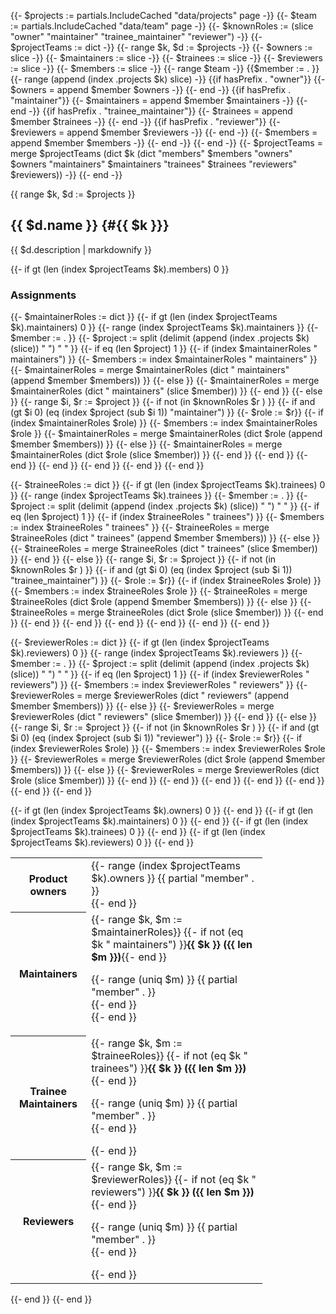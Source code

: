 {{- $projects := partials.IncludeCached "data/projects" page -}}
{{- $team := partials.IncludeCached "data/team" page -}}
{{- $knownRoles := (slice "owner" "maintainer" "trainee_maintainer" "reviewer") -}}
{{- $projectTeams := dict -}}
{{- range $k, $d := $projects -}}
	{{- $owners := slice -}}
	{{- $maintainers := slice -}}
	{{- $trainees := slice -}}
	{{- $reviewers := slice -}}
	{{- $members := slice -}}
	{{- range $team -}}
		{{$member := . }}
		{{- range (append (index .projects $k) slice) -}}
			{{if hasPrefix . "owner"}}
				{{- $owners = append $member $owners -}}
			{{- end -}}
			{{if hasPrefix . "maintainer"}}
				{{- $maintainers = append $member $maintainers -}}
			{{- end -}}
			{{if hasPrefix . "trainee_maintainer"}}
				{{- $trainees = append $member $trainees -}}
			{{- end -}}
			{{if hasPrefix . "reviewer"}}
				{{- $reviewers = append $member $reviewers -}}
			{{- end -}}
			{{- $members = append $member $members -}}
		{{- end -}}
	{{- end -}}
	{{- $projectTeams = merge $projectTeams (dict $k (dict "members" $members "owners" $owners "maintainers" $maintainers "trainees" $trainees "reviewers" $reviewers)) -}}
{{- end -}}

{{ range $k, $d := $projects }}

## {{ $d.name }} {#{{ $k }}}

{{ $d.description | markdownify }}

{{- if gt (len (index $projectTeams $k).members) 0 }}

### Assignments

{{- $maintainerRoles := dict }}
{{- if gt (len (index $projectTeams $k).maintainers) 0 }}
	{{- range (index $projectTeams $k).maintainers }}
		{{- $member := . }}
		{{- $project := split (delimit (append (index .projects $k) (slice)) " ") " " }}
		{{- if eq (len $project) 1 }}
			{{- if (index $maintainerRoles " maintainers") }}
				{{- $members := index $maintainerRoles " maintainers" }}
				{{- $maintainerRoles = merge $maintainerRoles (dict " maintainers" (append $member $members)) }}
			{{- else }}
				{{- $maintainerRoles = merge $maintainerRoles (dict " maintainers" (slice $member)) }}
			{{- end }}
		{{- else }}
			{{- range $i, $r := $project }}
				{{- if not (in $knownRoles $r ) }}
					{{- if and (gt $i 0) (eq (index $project (sub $i 1)) "maintainer") }}
						{{- $role := $r}}
						{{- if (index $maintainerRoles $role) }}
							{{- $members := index $maintainerRoles $role }}
							{{- $maintainerRoles = merge $maintainerRoles (dict $role (append $member $members)) }}
						{{- else }}
							{{- $maintainerRoles = merge $maintainerRoles (dict $role (slice $member)) }}
						{{- end }}
					{{- end }}
				{{- end }}
			{{- end }}
		{{- end }}
	{{- end }}
{{- end }}

{{- $traineeRoles := dict }}
{{- if gt (len (index $projectTeams $k).trainees) 0 }}
	{{- range (index $projectTeams $k).trainees }}
		{{- $member := . }}
		{{- $project := split (delimit (append (index .projects $k) (slice)) " ") " " }}
		{{- if eq (len $project) 1 }}
			{{- if (index $traineeRoles " trainees") }}
				{{- $members := index $traineeRoles " trainees" }}
				{{- $traineeRoles = merge $traineeRoles (dict " trainees" (append $member $members)) }}
			{{- else }}
				{{- $traineeRoles = merge $traineeRoles (dict " trainees" (slice $member)) }}
			{{- end }}
		{{- else }}
			{{- range $i, $r := $project }}
				{{- if not (in $knownRoles $r ) }}
					{{- if and (gt $i 0) (eq (index $project (sub $i 1)) "trainee_maintainer") }}
						{{- $role := $r}}
						{{- if (index $traineeRoles $role) }}
							{{- $members := index $traineeRoles $role }}
							{{- $traineeRoles = merge $traineeRoles (dict $role (append $member $members)) }}
						{{- else }}
							{{- $traineeRoles = merge $traineeRoles (dict $role (slice $member)) }}
						{{- end }}
					{{- end }}
				{{- end }}
			{{- end }}
		{{- end }}
	{{- end }}
{{- end }}

{{- $reviewerRoles := dict }}
{{- if gt (len (index $projectTeams $k).reviewers) 0 }}
	{{- range (index $projectTeams $k).reviewers }}
		{{- $member := . }}
		{{- $project := split (delimit (append (index .projects $k) (slice)) " ") " " }}
		{{- if eq (len $project) 1 }}
			{{- if (index $reviewerRoles " reviewers") }}
				{{- $members := index $reviewerRoles " reviewers" }}
				{{- $reviewerRoles = merge $reviewerRoles (dict " reviewers" (append $member $members)) }}
			{{- else }}
				{{- $reviewerRoles = merge $reviewerRoles (dict " reviewers" (slice $member)) }}
			{{- end }}
		{{- else }}
			{{- range $i, $r := $project }}
				{{- if not (in $knownRoles $r ) }}
					{{- if and (gt $i 0) (eq (index $project (sub $i 1)) "reviewer") }}
						{{- $role := $r}}
						{{- if (index $reviewerRoles $role) }}
							{{- $members := index $reviewerRoles $role }}
							{{- $reviewerRoles = merge $reviewerRoles (dict $role (append $member $members)) }}
						{{- else }}
							{{- $reviewerRoles = merge $reviewerRoles (dict $role (slice $member)) }}
						{{- end }}
					{{- end }}
				{{- end }}
			{{- end }}
		{{- end }}
	{{- end }}
{{- end }}

<table style="display: table; width: 80%;">
	{{- if gt (len (index $projectTeams $k).owners) 0 }}
	<tr>
		<th>Product owners</th>
		<td>
			{{- range (index $projectTeams $k).owners }}
			{{ partial "member" . }}<br>
			{{- end }}
		</td>
	</tr>
	{{- end }}
	{{- if gt (len (index $projectTeams $k).maintainers) 0 }}
	<tr>
		<th>Maintainers</th>
		<td>
			{{- range $k, $m := $maintainerRoles}}
			{{- if not (eq $k " maintainers") }}<strong>{{ $k }} ({{ len $m }})</strong>{{- end }}
			<p>{{- range (uniq $m) }}
			{{ partial "member" . }}<br>
			{{- end }}&nbsp;<br>
			{{- end }}</p>
		</td>
	</tr>
	{{- end }}
	{{- if gt (len (index $projectTeams $k).trainees) 0 }}
	<tr>
		<th>Trainee Maintainers</th>
		<td>
			{{- range $k, $m := $traineeRoles}}
			{{- if not (eq $k " trainees") }}<strong>{{ $k }} ({{ len $m }})</strong>{{- end }}
			<p>{{- range (uniq $m) }}
			{{ partial "member" . }}<br>
			{{- end }}</p>
			{{- end }}
		</td>
	</tr>
	{{- end }}
	{{- if gt (len (index $projectTeams $k).reviewers) 0 }}
	<tr>
		<th>Reviewers</th>
		<td>
			{{- range $k, $m := $reviewerRoles}}
			{{- if not (eq $k " reviewers") }}<strong>{{ $k }} ({{ len $m }})</strong>{{- end }}
			<p>{{- range (uniq $m) }}
			{{ partial "member" . }}<br>
			{{- end }}</p>
			{{- end }}
		</td>
	</tr>
	{{- end }}
</table>

{{- end }}
{{- end }}
